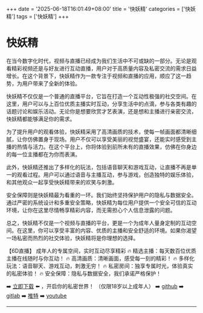+++
date = '2025-06-18T16:01:49+08:00'
title = '快妖精'
categories = ['快妖精']
tags = ['快妖精']
+++

# 快妖精

在当今数字化时代，视频与直播已经成为我们生活中不可或缺的一部分。无论是观看精彩视频还是与好友进行互动直播，用户对于高质量内容及私密交流的需求日益增长。在这个背景下，快妖精作为一款专注于视频和直播的应用，顺应了这一趋势，为用户带来了全新的体验。

快妖精不仅仅是一个普通的直播平台，它旨在打造一个互动性极强的社交空间。在这里，用户可以与上百位优质主播实时互动，分享生活中的点滴，参与各类有趣的话题讨论和娱乐活动。无论你是想要欣赏才艺表演，还是想和主播进行亲密交流，快妖精都能够满足你的需求。

为了提升用户的观看体验，快妖精采用了高清画质的技术，使每一帧画面都清晰细腻，让你仿佛置身于现场。用户不仅可以享受美丽的视觉盛宴，还能实时感受到主播的热情与活力。在这个平台上，你将体验到前所未有的直播效果，仿佛在你身边的每一位主播都在为你而表演。

此外，快妖精还推出了多样化的玩法，包括语音聊天和游戏互动，让直播不再是单一的观看过程。用户可以通过语音与主播互动，参与游戏，创造独特的娱乐体验，和其他观众一起享受快妖精带来的欢笑与刺激。

安全保障则是快妖精最为看重的一环。我们始终坚持保护用户的隐私与数据安全。通过严密的系统设计和多重安全策略，快妖精为每位用户提供一个安全可信的互动环境，让你在这里尽情畅享精彩内容，而无需担心个人信息泄露的问题。

总之，快妖精不仅是一个视频与直播的平台，更是一个为成年人量身定制的互动空间。在这里，你可以享受丰富的内容、优质的主播和安全舒适的环境。如果你渴望一场私密而热烈的社交体验，快妖精将是你理想的选择。

【6D直播】
成年人的专属空间，实时互动尽享精彩
🔥 精选主播：每天数百位优质主播在线随时与你互动！
🔥 高清画质：清晰画面，感受每一刻的精彩！
🔥 多样化玩法：语音聊天、游戏互动，刺激无穷！
🔥 私密房间：独享专属时光，体验真实的私密体验！
🔥 安全保障：隐私与数据安全，我们承诺严格保护！

➡️ [立即下载](https://down123.s3.ap-east-1.amazonaws.com/down/down.html?channelCode=blog) ⬅️ ，开启你的私密世界！
（仅限18岁以上成年人）
➡️ [github](https://aldult-live.github.io/)
➡️ [gitlab](https://seo-09598d.gitlab.io/)
➡️ [推特](https://x.com/wegame33)
➡️ [youtube](https://www.youtube.com/@6Dlive)

---
